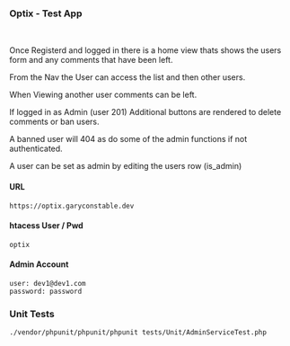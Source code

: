 ### Optix - Test App  
<br>

Once Registerd and logged in there is a home view thats shows the users form and any comments that have been left.

From the Nav the User can access the list and then other users.

When Viewing another user comments can be left.

If logged in as Admin (user 201) Additional buttons are rendered to delete comments or ban users.

A banned user will 404 as do some of the admin functions if not authenticated.

A user can be set as admin by editing the users row (is_admin)
#### URL
```
https://optix.garyconstable.dev
```
#### htacess User / Pwd
```
optix
```

#### Admin Account
```
user: dev1@dev1.com
password: password
```

### Unit Tests
```
./vendor/phpunit/phpunit/phpunit tests/Unit/AdminServiceTest.php 
```

